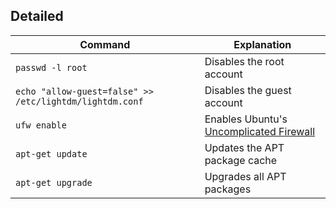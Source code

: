 ## Detailed
| Command | Explanation |
| --- | --- |
| `passwd -l root` | Disables the root account |
| `echo "allow-guest=false" >> /etc/lightdm/lightdm.conf` | Disables the guest account |
| `ufw enable` | Enables Ubuntu's [Uncomplicated Firewall](https://wiki.ubuntu.com/UncomplicatedFirewall) |
| `apt-get update` | Updates the APT package cache |
| `apt-get upgrade` | Upgrades all APT packages |